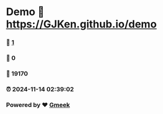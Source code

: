 # Demo :link: https://GJKen.github.io/demo 
### :page_facing_up: [1](https://GJKen.github.io/demo/tag.html) 
### :speech_balloon: 0 
### :hibiscus: 19170 
### :alarm_clock: 2024-11-14 02:39:02 
### Powered by :heart: [Gmeek](https://github.com/Meekdai/Gmeek)
